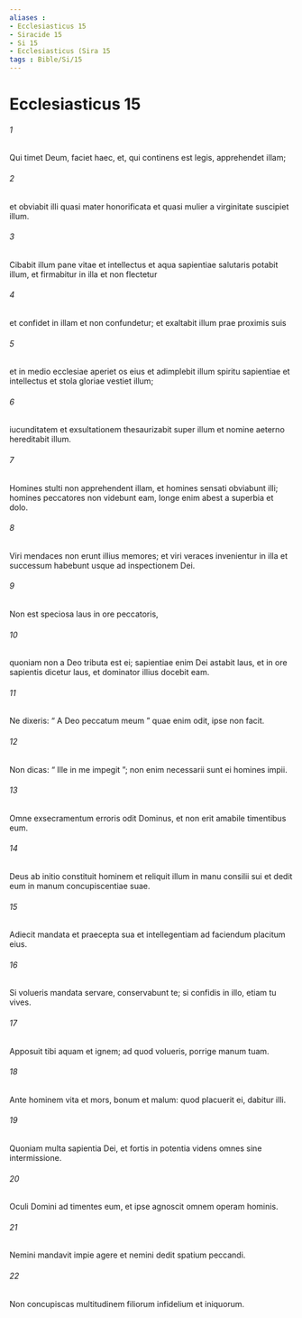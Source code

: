 ```yaml
---
aliases : 
- Ecclesiasticus 15
- Siracide 15
- Si 15
- Ecclesiasticus (Sira 15
tags : Bible/Si/15
---
```


# Ecclesiasticus 15

###### 1
Qui timet Deum, faciet haec, et, qui continens est legis, apprehendet illam;
###### 2
et obviabit illi quasi mater honorificata et quasi mulier a virginitate suscipiet illum.
###### 3
Cibabit illum pane vitae et intellectus et aqua sapientiae salutaris potabit illum, et firmabitur in illa et non flectetur
###### 4
et confidet in illam et non confundetur; et exaltabit illum prae proximis suis
###### 5
et in medio ecclesiae aperiet os eius et adimplebit illum spiritu sapientiae et intellectus et stola gloriae vestiet illum;
###### 6
iucunditatem et exsultationem thesaurizabit super illum et nomine aeterno hereditabit illum.
###### 7
Homines stulti non apprehendent illam, et homines sensati obviabunt illi; homines peccatores non videbunt eam, longe enim abest a superbia et dolo.
###### 8
Viri mendaces non erunt illius memores; et viri veraces invenientur in illa et successum habebunt usque ad inspectionem Dei.
###### 9
Non est speciosa laus in ore peccatoris,
###### 10
quoniam non a Deo tributa est ei; sapientiae enim Dei astabit laus, et in ore sapientis dicetur laus, et dominator illius docebit eam.
###### 11
Ne dixeris: “ A Deo peccatum meum ” quae enim odit, ipse non facit.
###### 12
Non dicas: “ Ille in me impegit ”; non enim necessarii sunt ei homines impii.
###### 13
Omne exsecramentum erroris odit Dominus, et non erit amabile timentibus eum.
###### 14
Deus ab initio constituit hominem et reliquit illum in manu consilii sui et dedit eum in manum concupiscentiae suae.
###### 15
Adiecit mandata et praecepta sua et intellegentiam ad faciendum placitum eius.
###### 16
Si volueris mandata servare, conservabunt te; si confidis in illo, etiam tu vives.
###### 17
Apposuit tibi aquam et ignem; ad quod volueris, porrige manum tuam.
###### 18
Ante hominem vita et mors, bonum et malum: quod placuerit ei, dabitur illi.
###### 19
Quoniam multa sapientia Dei, et fortis in potentia videns omnes sine intermissione.
###### 20
Oculi Domini ad timentes eum, et ipse agnoscit omnem operam hominis.
###### 21
Nemini mandavit impie agere et nemini dedit spatium peccandi.
###### 22
Non concupiscas multitudinem filiorum infidelium et iniquorum.

